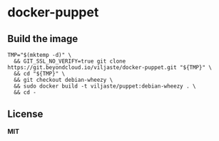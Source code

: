 # docker-puppet

## Build the image

    TMP="$(mktemp -d)" \
      && GIT_SSL_NO_VERIFY=true git clone https://git.beyondcloud.io/viljaste/docker-puppet.git "${TMP}" \
      && cd "${TMP}" \
      && git checkout debian-wheezy \
      && sudo docker build -t viljaste/puppet:debian-wheezy . \
      && cd -

## License

**MIT**

